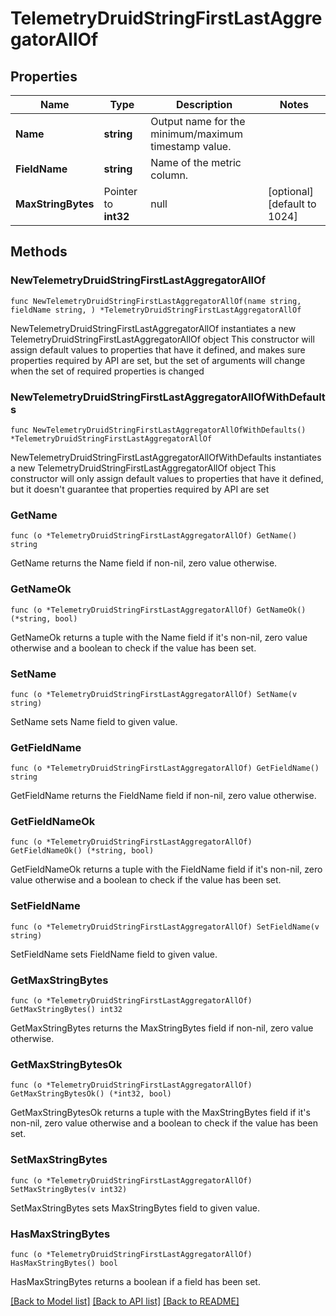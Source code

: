 # TelemetryDruidStringFirstLastAggregatorAllOf

## Properties

Name | Type | Description | Notes
------------ | ------------- | ------------- | -------------
**Name** | **string** | Output name for the minimum/maximum timestamp value. | 
**FieldName** | **string** | Name of the metric column. | 
**MaxStringBytes** | Pointer to **int32** | null | [optional] [default to 1024]

## Methods

### NewTelemetryDruidStringFirstLastAggregatorAllOf

`func NewTelemetryDruidStringFirstLastAggregatorAllOf(name string, fieldName string, ) *TelemetryDruidStringFirstLastAggregatorAllOf`

NewTelemetryDruidStringFirstLastAggregatorAllOf instantiates a new TelemetryDruidStringFirstLastAggregatorAllOf object
This constructor will assign default values to properties that have it defined,
and makes sure properties required by API are set, but the set of arguments
will change when the set of required properties is changed

### NewTelemetryDruidStringFirstLastAggregatorAllOfWithDefaults

`func NewTelemetryDruidStringFirstLastAggregatorAllOfWithDefaults() *TelemetryDruidStringFirstLastAggregatorAllOf`

NewTelemetryDruidStringFirstLastAggregatorAllOfWithDefaults instantiates a new TelemetryDruidStringFirstLastAggregatorAllOf object
This constructor will only assign default values to properties that have it defined,
but it doesn't guarantee that properties required by API are set

### GetName

`func (o *TelemetryDruidStringFirstLastAggregatorAllOf) GetName() string`

GetName returns the Name field if non-nil, zero value otherwise.

### GetNameOk

`func (o *TelemetryDruidStringFirstLastAggregatorAllOf) GetNameOk() (*string, bool)`

GetNameOk returns a tuple with the Name field if it's non-nil, zero value otherwise
and a boolean to check if the value has been set.

### SetName

`func (o *TelemetryDruidStringFirstLastAggregatorAllOf) SetName(v string)`

SetName sets Name field to given value.


### GetFieldName

`func (o *TelemetryDruidStringFirstLastAggregatorAllOf) GetFieldName() string`

GetFieldName returns the FieldName field if non-nil, zero value otherwise.

### GetFieldNameOk

`func (o *TelemetryDruidStringFirstLastAggregatorAllOf) GetFieldNameOk() (*string, bool)`

GetFieldNameOk returns a tuple with the FieldName field if it's non-nil, zero value otherwise
and a boolean to check if the value has been set.

### SetFieldName

`func (o *TelemetryDruidStringFirstLastAggregatorAllOf) SetFieldName(v string)`

SetFieldName sets FieldName field to given value.


### GetMaxStringBytes

`func (o *TelemetryDruidStringFirstLastAggregatorAllOf) GetMaxStringBytes() int32`

GetMaxStringBytes returns the MaxStringBytes field if non-nil, zero value otherwise.

### GetMaxStringBytesOk

`func (o *TelemetryDruidStringFirstLastAggregatorAllOf) GetMaxStringBytesOk() (*int32, bool)`

GetMaxStringBytesOk returns a tuple with the MaxStringBytes field if it's non-nil, zero value otherwise
and a boolean to check if the value has been set.

### SetMaxStringBytes

`func (o *TelemetryDruidStringFirstLastAggregatorAllOf) SetMaxStringBytes(v int32)`

SetMaxStringBytes sets MaxStringBytes field to given value.

### HasMaxStringBytes

`func (o *TelemetryDruidStringFirstLastAggregatorAllOf) HasMaxStringBytes() bool`

HasMaxStringBytes returns a boolean if a field has been set.


[[Back to Model list]](../README.md#documentation-for-models) [[Back to API list]](../README.md#documentation-for-api-endpoints) [[Back to README]](../README.md)


